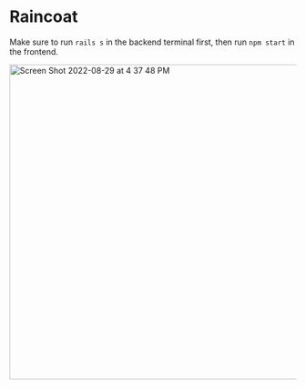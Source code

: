 # Raincoat

Make sure to run ``rails s`` in the backend terminal first, then run ``npm start`` in the frontend.

<img width="553" alt="Screen Shot 2022-08-29 at 4 37 48 PM" src="https://user-images.githubusercontent.com/64393057/191470428-93701076-6d40-4d61-a556-3c587fe2ebbd.png">
